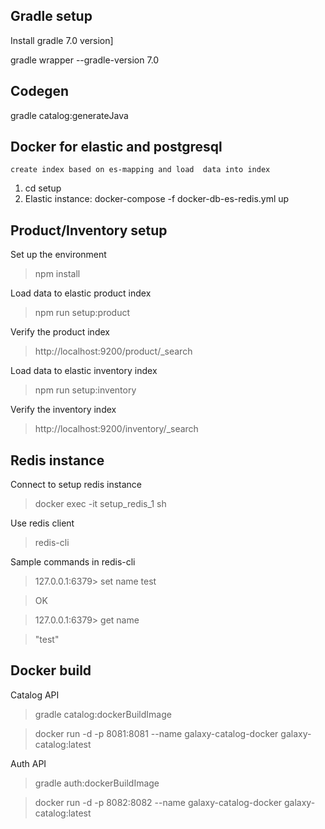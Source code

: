 
Gradle setup
----
Install gradle 7.0 version]

gradle wrapper --gradle-version 7.0 

Codegen
---
gradle catalog:generateJava

Docker for elastic and postgresql
---- 
    create index based on es-mapping and load  data into index
  
1. cd setup
2. Elastic instance:
   docker-compose -f docker-db-es-redis.yml up

Product/Inventory setup
--
Set up the environment
> npm install

Load data to elastic product index 
> npm run setup:product 

Verify the product index
> http://localhost:9200/product/_search

Load data to elastic inventory index
> npm run setup:inventory
   
Verify the inventory index
> http://localhost:9200/inventory/_search


Redis instance
---
Connect to setup redis instance

> docker exec -it setup_redis_1 sh

Use redis client 
> redis-cli

Sample commands in redis-cli
   > 127.0.0.1:6379> set name test
   
   > OK

   > 127.0.0.1:6379> get name

   > "test"
> 
> 

Docker build
---

Catalog API

> gradle catalog:dockerBuildImage

> docker run -d -p 8081:8081 --name galaxy-catalog-docker galaxy-catalog:latest


Auth API

> gradle auth:dockerBuildImage

> docker run -d -p 8082:8082 --name galaxy-catalog-docker galaxy-catalog:latest



